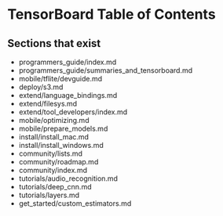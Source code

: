 # TensorBoard Table of Contents

## Sections that exist

- programmers_guide/index.md
- programmers_guide/summaries_and_tensorboard.md
- mobile/tflite/devguide.md
- deploy/s3.md
- extend/language_bindings.md
- extend/filesys.md
- extend/tool_developers/index.md
- mobile/optimizing.md
- mobile/prepare_models.md
- install/install_mac.md
- install/install_windows.md
- community/lists.md
- community/roadmap.md
- community/index.md
- tutorials/audio_recognition.md
- tutorials/deep_cnn.md
- tutorials/layers.md
- get_started/custom_estimators.md


